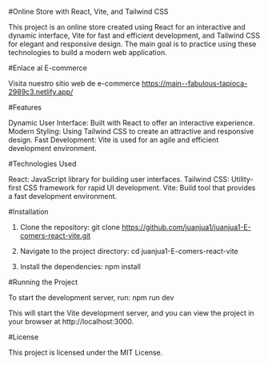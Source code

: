 #Online Store with React, Vite, and Tailwind CSS

This project is an online store created using React for an interactive and dynamic interface, Vite for fast and efficient development, and Tailwind CSS for elegant and responsive design. The main goal is to practice using these technologies to build a modern web application.

#Enlace al E-commerce


Visita nuestro sitio web de e-commerce https://main--fabulous-tapioca-2989c3.netlify.app/

#Features

Dynamic User Interface: Built with React to offer an interactive experience.
Modern Styling: Using Tailwind CSS to create an attractive and responsive design.
Fast Development: Vite is used for an agile and efficient development environment.

#Technologies Used

React: JavaScript library for building user interfaces.
Tailwind CSS: Utility-first CSS framework for rapid UI development.
Vite: Build tool that provides a fast development environment.


#Installation


1. Clone the repository:
   git clone https://github.com/juanjua1/juanjua1-E-comers-react-vite.git

   
2. Navigate to the project directory:
   cd juanjua1-E-comers-react-vite

3. Install the dependencies:
   npm install


#Running the Project

To start the development server, run:
   npm run dev

This will start the Vite development server, and you can view the project in your browser at http://localhost:3000.


#License

This project is licensed under the MIT License.






